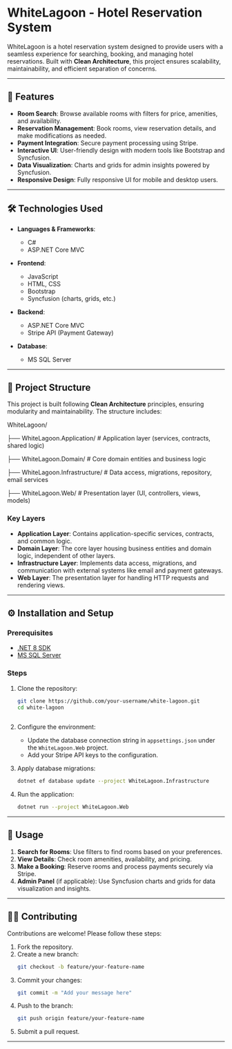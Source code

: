 # WhiteLagoon - Hotel Reservation System

WhiteLagoon is a hotel reservation system designed to provide users with a seamless experience for searching, booking, and managing hotel reservations. Built with **Clean Architecture**, this project ensures scalability, maintainability, and efficient separation of concerns.

---

## 🏨 Features

- **Room Search**: Browse available rooms with filters for price, amenities, and availability.
- **Reservation Management**: Book rooms, view reservation details, and make modifications as needed.
- **Payment Integration**: Secure payment processing using Stripe.
- **Interactive UI**: User-friendly design with modern tools like Bootstrap and Syncfusion.
- **Data Visualization**: Charts and grids for admin insights powered by Syncfusion.
- **Responsive Design**: Fully responsive UI for mobile and desktop users.

---

## 🛠️ Technologies Used

- **Languages & Frameworks**:  
  - C#  
  - ASP.NET Core MVC  

- **Frontend**:  
  - JavaScript  
  - HTML, CSS  
  - Bootstrap  
  - Syncfusion (charts, grids, etc.)

- **Backend**:  
  - ASP.NET Core MVC
  - Stripe API (Payment Gateway)  

- **Database**:  
  - MS SQL Server  

---

## 📂 Project Structure

This project is built following **Clean Architecture** principles, ensuring modularity and maintainability. The structure includes:

WhiteLagoon/ 

├── WhiteLagoon.Application/ # Application layer (services, contracts, shared logic)

├── WhiteLagoon.Domain/ # Core domain entities and business logic 

├── WhiteLagoon.Infrastructure/ # Data access, migrations, repository, email services 

├── WhiteLagoon.Web/ # Presentation layer (UI, controllers, views, models)


### Key Layers

- **Application Layer**: Contains application-specific services, contracts, and common logic.  
- **Domain Layer**: The core layer housing business entities and domain logic, independent of other layers.  
- **Infrastructure Layer**: Implements data access, migrations, and communication with external systems like email and payment gateways.  
- **Web Layer**: The presentation layer for handling HTTP requests and rendering views.

---

## ⚙️ Installation and Setup

### Prerequisites

- [.NET 8 SDK](https://dotnet.microsoft.com/download/dotnet/8.0)
- [MS SQL Server](https://www.microsoft.com/en-us/sql-server/sql-server-downloads)
  
### Steps

1. Clone the repository:
   ```bash
   git clone https://github.com/your-username/white-lagoon.git
   cd white-lagoon
  
2. Configure the environment:
   - Update the database connection string in `appsettings.json` under the `WhiteLagoon.Web` project.
   - Add your Stripe API keys to the configuration.

3. Apply database migrations:
   ```bash
   dotnet ef database update --project WhiteLagoon.Infrastructure
   ```

4. Run the application:
   ```bash
   dotnet run --project WhiteLagoon.Web
   ```

---

## 🚀 Usage

1. **Search for Rooms**: Use filters to find rooms based on your preferences.
2. **View Details**: Check room amenities, availability, and pricing.
3. **Make a Booking**: Reserve rooms and process payments securely via Stripe.
4. **Admin Panel** (if applicable): Use Syncfusion charts and grids for data visualization and insights.

---

## 🧑‍💻 Contributing

Contributions are welcome! Please follow these steps:

1. Fork the repository.
2. Create a new branch:
   ```bash
   git checkout -b feature/your-feature-name
   ```
3. Commit your changes:
   ```bash
   git commit -m "Add your message here"
   ```
4. Push to the branch:
   ```bash
   git push origin feature/your-feature-name
   ```
5. Submit a pull request.

---
